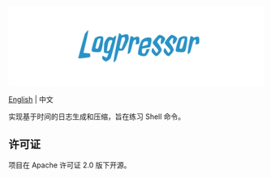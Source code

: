 ![Logpressor](Logpressor.png)

[English](README.md) | 中文

实现基于时间的日志生成和压缩，旨在练习 Shell 命令。

## 许可证

项目在 Apache 许可证 2.0 版下开源。